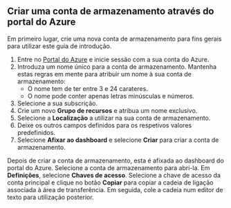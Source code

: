 ## <a name="create-a-storage-account-by-using-the-azure-portal"></a>Criar uma conta de armazenamento através do portal do Azure

Em primeiro lugar, crie uma nova conta de armazenamento para fins gerais para utilizar este guia de introdução. 

1. Entre no [Portal do Azure](https://portal.azure.com/#create/Microsoft.StorageAccount-ARM) e inicie sessão com a sua conta do Azure. 
2. Introduza um nome único para a conta de armazenamento. Mantenha estas regras em mente para atribuir um nome à sua conta de armazenamento:
    - O nome tem de ter entre 3 e 24 carateres.
    - O nome pode conter apenas letras minúsculas e números.
4. Selecione a sua subscrição. 
5. Crie um novo **Grupo de recursos** e atribua um nome exclusivo. 
6. Selecione a **Localização** a utilizar na sua conta de armazenamento.
7. Deixe os outros campos definidos para os respetivos valores predefinidos.
8. Selecione **Afixar ao dashboard** e selecione **Criar** para criar a conta de armazenamento. 

Depois de criar a conta de armazenamento, esta é afixada ao dashboard do portal do Azure. Selecione a conta de armazenamento para abri-la. Em **Definições**, selecione **Chaves de acesso**. Selecione a chave de acesso da conta principal e clique no botão **Copiar** para copiar a cadeia de ligação associada à área de transferência. Em seguida, cole a cadeia num editor de texto para utilização posterior.
